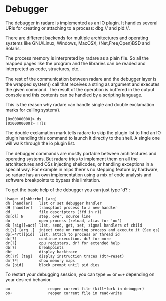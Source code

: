 # Debugger

The debugger in radare is implemented as an IO plugin. It handles several URIs for creating or attaching to a process: dbg:// and pid://.

There are different backends for multiple architectures and operating systems like GNU/Linux, Windows, MacOSX, (Net,Free,Open)BSD and Solaris.

The process memory is interpreted by radare as a plain file. So all the mapped pages like the program and the libraries can be readed and interpreted as code, structures, etc..

The rest of the communication between radare and the debugger layer is the wrapped system() call that receives a string as argument and executes the given command. The result of the operation is buffered in the output console and this contents can be handled by a scripting language.

This is the reason why radare can handle single and double exclamation marks for calling system().

    [0x00000000]> ds
    [0x00000000]> !!ls
The double exclamation mark tells radare to skip the plugin list to find an IO plugin handling this command to launch it directly to the shell. A single one will walk through the io plugin list.

The debugger commands are mostly portable between architectures and operating systems. But radare tries to implement them on all the artchitectures and OSs injecting shellcodes, or handling exceptions in a special way. For example in mips there's no stepping feature by hardware, so radare has an own implementation using a mix of code analysis and software breakpoints to bypass this limitation.

To get the basic help of the debugger you can just type 'd?':

    Usage: d[sbhcrbo] [arg]
    dh [handler]   list or set debugger handler
    dH [handler]   transplant process to a new handler
    dd             file descriptors (!fd in r1)
    ds[ol] N       step, over, source line
    do             open process (reload, alias for 'oo')
    dk [sig][=act] list, send, get, set, signal handlers of child
    di[s] [arg..]  inject code on running process and execute it (See gs)
    dp[=*?t][pid]  list, attach to process or thread id
    dc[?]          continue execution. dc? for more
    dr[?]          cpu registers, dr? for extended help
    db[?]          breakpoints
    dbt            display backtrace
    dt[?r] [tag]   display instruction traces (dtr=reset)
    dm[?*]         show memory maps
    dw [pid]       block prompt until pid dies

To restart your debugging session, you can type `oo` or `oo+` depending on your desired behavior.

    oo                 reopen current file (kill+fork in debugger)
    oo+                reopen current file in read-write          
    
    
